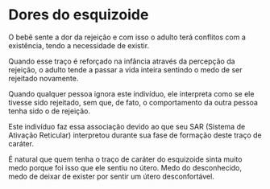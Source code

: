 # Dores do esquizoide

O bebê sente a dor da rejeição e com isso o adulto terá conflitos com a existência, tendo a necessidade de existir.

Quando esse traço é reforçado na infância através da percepção da rejeição, o adulto tende a passar a vida inteira sentindo o medo de ser rejeitado novamente.

Quando qualquer pessoa ignora este indivíduo, ele interpreta como se ele tivesse sido rejeitado, sem que, de fato, o comportamento da outra pessoa tenha sido o de rejeição.

Este indivíduo faz essa associação devido ao que seu SAR (Sistema de Ativação Reticular) interpretou durante sua fase de formação deste traço de caráter.

É natural que quem tenha o traço de caráter do esquizoide sinta muito medo porque foi isso que ele sentiu no útero. Medo do desconhecido, medo de deixar de exister por sentir um útero desconfortável.

